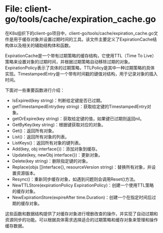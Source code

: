 # File: client-go/tools/cache/expiration_cache.go

在K8s组织下的client-go项目中，client-go/tools/cache/expiration_cache.go文件是用于缓存对象并设置过期时间的工具。该文件主要定义了ExpirationCache结构体以及相关的辅助结构体和函数。

ExpirationCache是一个带有过期策略的缓存结构，它使用TTL（Time To Live）策略来设置对象的过期时间，并根据过期策略自动移除过期的对象。ExpirationPolicy表示了具体的过期策略，TTLPolicy是其中一种过期策略的具体实现。TimestampedEntry是一个带有时间戳的键值对结构，用于记录对象的插入时间。

下面对一些重要函数进行介绍：
- IsExpired(key string)：判断给定键是否已过期。
- getTimestampedEntry(key string)：获取给定键的TimestampedEntry对象。
- getOrExpire(key string)：获取给定键的值，如果键已过期则返回nil。
- GetByKey(key string)：根据键获取对应的对象。
- Get()：返回所有对象。
- List()：返回所有对象的列表。
- ListKeys()：返回所有对象的键列表。
- Add(key, obj interface{})：添加对象到缓存。
- Update(key, newObj interface{})：更新对象。
- Delete(key string)：删除指定键的对象。
- Replace(objs []interface{}, resourceVersion string)：替换所有对象，并设置资源版本。
- Resync()：重新同步缓存对象，如遇到问题则会调用Reset()方法。
- NewTTLStore(expirationPolicy ExpirationPolicy)：创建一个使用TTL策略的缓存对象。
- NewExpirationStore(expireAfter time.Duration)：创建一个在指定时间后过期的缓存对象。

这些函数和数据结构提供了对缓存对象进行增删改查的操作，并实现了自动过期和资源同步的功能。可以根据具体需求选择适合的过期策略和缓存对象来管理和操作缓存数据。

